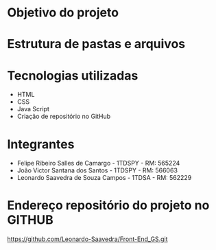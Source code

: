 # Objetivo do projeto

# Estrutura de pastas e arquivos

# Tecnologias utilizadas

- HTML
- CSS
- Java Script
- Criação de repositório no GitHub
 

# Integrantes

- Felipe Ribeiro Salles de Camargo  - 1TDSPY - RM: 565224
- João Victor Santana dos Santos    - 1TDSPY - RM: 566063
- Leonardo Saavedra de Souza Campos - 1TDSA  - RM: 562229


# Endereço repositório do projeto no GITHUB
https://github.com/Leonardo-Saavedra/Front-End_GS.git